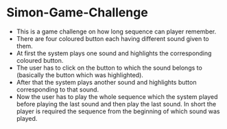 # Simon-Game-Challenge

- This is a game challenge on how long sequence can player remember.
- There are four coloured button each having different sound given to them.
- At first the system plays one sound and highlights the corresponding coloured button.
- The user has to click on the button to which the sound belongs to (basically the button which was highlighted).
- After that the system plays another sound and highlights button corresponding to that sound.
- Now the user has to play the whole sequence which the system played before playing the last sound and then play the last sound. In short the player is required the sequence from the beginning of which sound was played.
